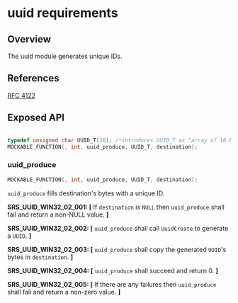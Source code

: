 uuid requirements
=================

## Overview
The uuid module generates unique IDs.

## References

[RFC 4122](https://datatracker.ietf.org/doc/html/rfc4122)

## Exposed API
```C

typedef unsigned char UUID_T[16]; /*introduces UUID_T as "array of 16 bytes"*/
MOCKABLE_FUNCTION(, int, uuid_produce, UUID_T, destination);

```
###  uuid_produce
```C
MOCKABLE_FUNCTION(, int, uuid_produce, UUID_T, destination);
```

`uuid_produce` fills destination's bytes with a unique ID.

**SRS_UUID_WIN32_02_001: [** If `destination` is `NULL` then `uuid_produce` shall fail and return a non-NULL value. **]**

**SRS_UUID_WIN32_02_002: [** `uuid_produce` shall call `UuidCreate` to generate a `UUID`. **]**

**SRS_UUID_WIN32_02_003: [** `uuid_produce` shall copy the generated `UUID`'s bytes in `destination`. **]**

**SRS_UUID_WIN32_02_004: [** `uuid_produce` shall succeed and return 0. **]**

**SRS_UUID_WIN32_02_005: [** If there are any failures then `uuid_produce` shall fail and return a non-zero value. **]**